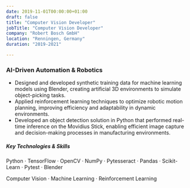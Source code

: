 ```yaml
---
date: 2019-11-01T00:00:00+01:00
draft: false
title: "Computer Vision Developer"
jobTitle: "Computer Vision Developer"
company: "Robert Bosch GmbH"
location: "Renningen, Germany"
duration: "2019-2021"

---
```

### AI-Driven Automation & Robotics

- Designed and developed synthetic training data for machine learning models using Blender, creating artificial 3D environments to simulate object-picking tasks.
- Applied reinforcement learning techniques to optimize robotic motion planning, improving efficiency and adaptability in dynamic environments.
- Developed an object detection solution in Python that performed real-time inference on the Movidius Stick, enabling efficient image capture and decision-making processes in manufacturing environments.

##### Key Technologies & Skills
Python · TensorFlow · OpenCV · NumPy · Pytesseract · Pandas · Scikit-Learn · Pytest · Blender

Computer Vision · Machine Learning · Reinforcement Learning
